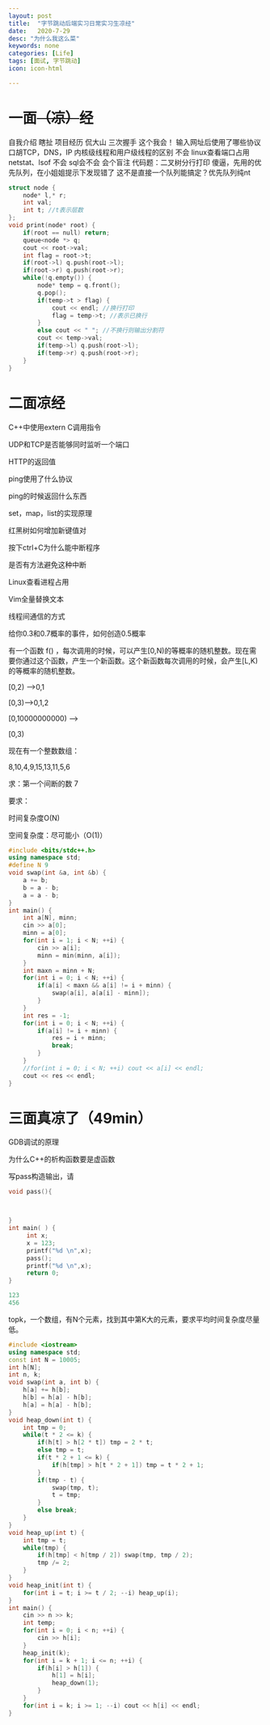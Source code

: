 ```yaml
---
layout: post
title:  "字节跳动后端实习日常实习生凉经"
date:   2020-7-29
desc: "为什么我这么菜"
keywords: none
categories: [Life]
tags: [面试, 字节跳动]
icon: icon-html

---
```


# 一面~~（凉）~~经

自我介绍 瞎扯
项目经历 侃大山
三次握手 这个我会！
输入网址后使用了哪些协议 口胡TCP，DNS，IP
内核级线程和用户级线程的区别 不会
linux查看端口占用 netstat、lsof 不会
sql会不会 会个盲注
代码题：二叉树分行打印 
傻逼，先用的优先队列，在小姐姐提示下发现错了
这不是直接一个队列能搞定？优先队列纯nt

``` c++
struct node {
    node* l,* r;
    int val;
    int t; //t表示层数
};
void print(node* root) {
    if(root == null) return;
    queue<node *> q;
    cout << root->val;
    int flag = root->t;
    if(root->l) q.push(root->l);
    if(root->r) q.push(root->r);
    while(!q.empty()) {
        node* temp = q.front();
        q.pop();
        if(temp->t > flag) {
            cout << endl; //换行打印
            flag = temp->t;	//表示已换行
        }
        else cout << " "; //不换行则输出分割符
        cout << temp->val;
        if(temp->l) q.push(root->l);
        if(temp->r) q.push(root->r);
    }
}
```

# 二面凉经

C++中使用extern C调用指令

UDP和TCP是否能够同时监听一个端口

HTTP的返回值

ping使用了什么协议

ping的时候返回什么东西

set，map，list的实现原理

红黑树如何增加新键值对

按下ctrl+C为什么能中断程序

是否有方法避免这种中断

Linux查看进程占用

Vim全量替换文本

线程间通信的方式

给你0.3和0.7概率的事件，如何创造0.5概率



有一个函数 f() ，每次调用的时候，可以产生[0,N)的等概率的随机整数。现在需要你通过这个函数，产生一个新函数。这个新函数每次调用的时候，会产生[L,K)的等概率的随机整数。

[0,2) -->0,1

[0,3)-->0,1,2

[0,10000000000) -->

[0,3)



现在有一个整数数组：

8,10,4,9,15,13,11,5,6

求：第一个间断的数  7

要求：

时间复杂度O(N)

空间复杂度：尽可能小（O(1)）

``` c++
#include <bits/stdc++.h>
using namespace std;
#define N 9
void swap(int &a, int &b) {
    a += b;
    b = a - b;
    a = a - b;
}
int main() {
    int a[N], minn;
    cin >> a[0];
    minn = a[0];
    for(int i = 1; i < N; ++i) {
        cin >> a[i];
        minn = min(minn, a[i]);
    }
    int maxn = minn + N;
    for(int i = 0; i < N; ++i) {
        if(a[i] < maxn && a[i] != i + minn) {
            swap(a[i], a[a[i] - minn]);
        }
    }
    int res = -1;
    for(int i = 0; i < N; ++i) {
        if(a[i] != i + minn) {
            res = i + minn;
            break;
        }
    }
    //for(int i = 0; i < N; ++i) cout << a[i] << endl;
    cout << res << endl;
}
```

# 三面真凉了（49min）

GDB调试的原理

为什么C++的析构函数要是虚函数

写pass构造输出，请

``` C++
void pass(){



}
int main( ) {
     int x;
     x = 123;
     printf("%d \n",x);       
     pass();
     printf("%d \n",x);       
     return 0;
}

123
456
```

topk，一个数组，有N个元素，找到其中第K大的元素，要求平均时间复杂度尽量低。

``` C++
#include <iostream>
using namespace std;
const int N = 10005;
int h[N];
int n, k;
void swap(int a, int b) {
    h[a] += h[b];
    h[b] = h[a] - h[b];
    h[a] = h[a] - h[b];
}
void heap_down(int t) {
    int tmp = 0;
    while(t * 2 <= k) {
        if(h[t] > h[2 * t]) tmp = 2 * t;
        else tmp = t;
        if(t * 2 + 1 <= k) {
            if(h[tmp] > h[t * 2 + 1]) tmp = t * 2 + 1;
        }
        if(tmp - t) {
            swap(tmp, t);
            t = tmp;
        }
        else break;
    }
}
void heap_up(int t) {
    int tmp = t;
    while(tmp) {
        if(h[tmp] < h[tmp / 2]) swap(tmp, tmp / 2);
        tmp /= 2;
    }
}
void heap_init(int t) {
    for(int i = t; i >= t / 2; --i) heap_up(i);
}
int main() {
    cin >> n >> k;
    int temp;
    for(int i = 0; i < n; ++i) {
        cin >> h[i];
    }
    heap_init(k);
    for(int i = k + 1; i <= n; ++i) {
        if(h[i] > h[1]) {
            h[1] = h[i];
            heap_down(1);
        }
    }
    for(int i = k; i >= 1; --i) cout << h[i] << endl;
}
```

